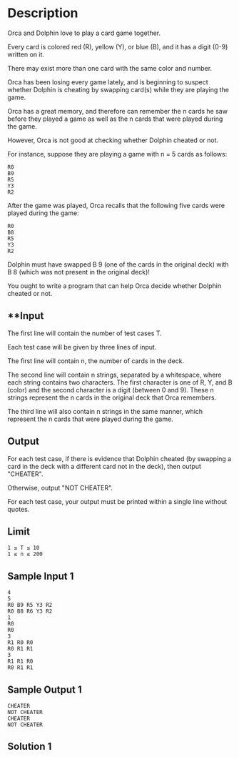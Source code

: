 # Description

Orca and Dolphin love to play a card game together.

Every card is colored red (R), yellow (Y), or blue (B), and it has a digit (0-9) written on it.

There may exist more than one card with the same color and number.

Orca has been losing every game lately, and is beginning to suspect whether Dolphin is cheating by swapping card(s) while they are playing the game.

Orca has a great memory, and therefore can remember the n cards he saw before they played a game as well as the n cards that were played during the game.

However, Orca is not good at checking whether Dolphin cheated or not.

For instance, suppose they are playing a game with n = 5 cards as follows:
```
R0
B9
R5
Y3
R2
```
After the game was played, Orca recalls that the following five cards were played during the game:
```
R0
B8
R5
Y3
R2
```
Dolphin must have swapped B 9 (one of the cards in the original deck) with B 8 (which was not present in the original deck)!

You ought to write a program that can help Orca decide whether Dolphin cheated or not.

## **Input
The first line will contain the number of test cases T.

Each test case will be given by three lines of input.

The first line will contain n, the number of cards in the deck.

The second line will contain n strings, separated by a whitespace, where each string contains two characters. The first character is one of R, Y, and B (color) and the second character is a digit (between 0 and 9). These n strings represent the n cards in the original deck that Orca remembers.

The third line will also contain n strings in the same manner, which represent the n cards that were played during the game.

## Output
For each test case, if there is evidence that Dolphin cheated (by swapping a card in the deck with a different card not in the deck), then output "CHEATER".

Otherwise, output "NOT CHEATER".

For each test case, your output must be printed within a single line without quotes.

## Limit
```
1 ≤ T ≤ 10
1 ≤ n ≤ 200
```

## Sample Input 1
```
4
5
R0 B9 R5 Y3 R2
R0 B8 R6 Y3 R2
1
R0
R0
3
R1 R0 R0
R0 R1 R1
3
R1 R1 R0
R0 R1 R1
```
## Sample Output 1
```
CHEATER
NOT CHEATER
CHEATER
NOT CHEATER
```

## Solution 1